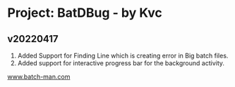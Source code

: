 
# Project: BatDBug - by Kvc
## v20220417
1. Added Support for Finding Line which is creating error in Big batch files.
2. Added support for interactive progress bar for the background activity.


www.batch-man.com
